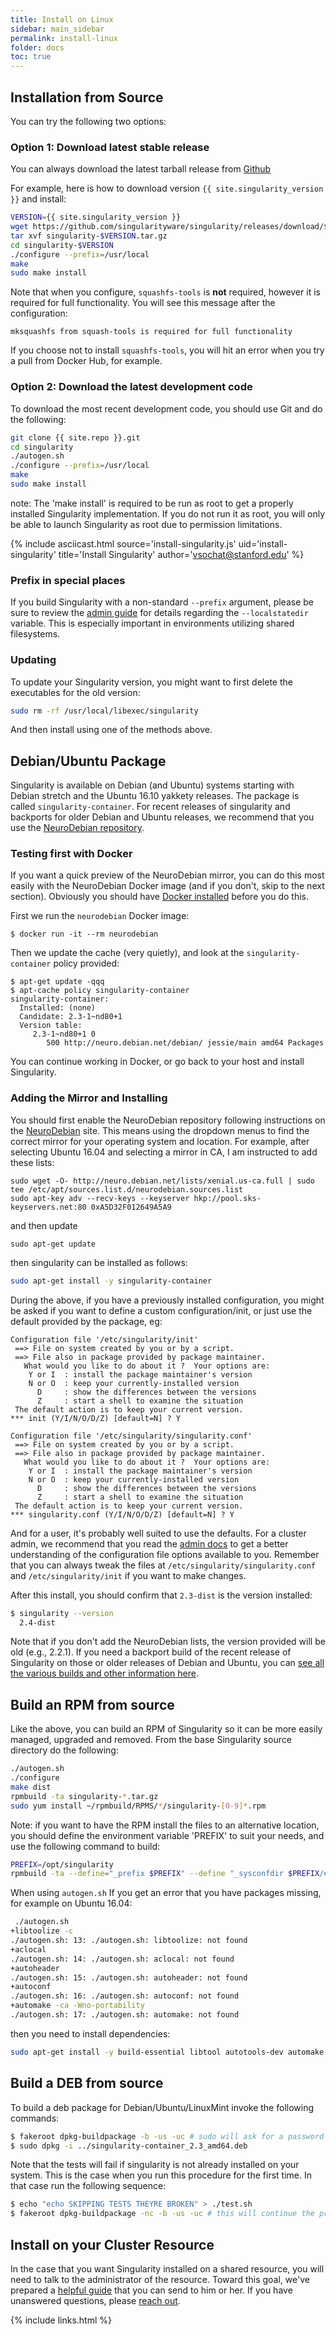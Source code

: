 ```yaml
---
title: Install on Linux
sidebar: main_sidebar
permalink: install-linux
folder: docs
toc: true
---
```


## Installation from Source

You can try the following two options:

### Option 1: Download latest stable release
You can always download the latest tarball release from <a href="{{ site.repo }}/releases" target="_blank">Github</a>

For example, here is how to download version `{{ site.singularity_version }}` and install:

```bash
VERSION={{ site.singularity_version }}
wget https://github.com/singularityware/singularity/releases/download/$VERSION/singularity-$VERSION.tar.gz
tar xvf singularity-$VERSION.tar.gz
cd singularity-$VERSION
./configure --prefix=/usr/local
make
sudo make install
```

Note that when you configure, `squashfs-tools` is **not** required, however it is required for full functionality. You will see this message after the configuration:

```
mksquashfs from squash-tools is required for full functionality
```

If you choose not to install `squashfs-tools`, you will hit an error when you try a pull from Docker Hub, for example.


### Option 2: Download the latest development code
To download the most recent development code, you should use Git and do the following:

```bash
git clone {{ site.repo }}.git
cd singularity
./autogen.sh
./configure --prefix=/usr/local
make
sudo make install
```

note: The 'make install' is required to be run as root to get a properly installed Singularity implementation. If you do not run it as root, you will only be able to launch Singularity as root due to permission limitations.

{% include asciicast.html source='install-singularity.js' uid='install-singularity' title='Install Singularity' author='vsochat@stanford.edu' %}


### Prefix in special places

If you build Singularity with a non-standard `--prefix` argument, please be sure to review the <a href="/admin-guide">admin guide</a> for details regarding the `--localstatedir` variable. This is especially important in environments utilizing shared filesystems.

### Updating

To update your Singularity version, you might want to first delete the executables for the old version:

```bash
sudo rm -rf /usr/local/libexec/singularity
```
And then install using one of the methods above.



## Debian/Ubuntu Package
Singularity is available on Debian (and Ubuntu) systems starting with Debian stretch and the Ubuntu 16.10 yakkety releases. The package is called `singularity-container`.  For recent releases of singularity and backports for older Debian and Ubuntu releases, we recommend that you use the <a href="http://neuro.debian.net/pkgs/singularity-container.html" target="_blank">NeuroDebian repository</a>.

### Testing first with Docker
If you want a quick preview of the NeuroDebian mirror, you can do this most easily with the NeuroDebian Docker image (and if you don't, skip to the next section). Obviously you should have <a href="https://docs.docker.com/engine/installation/linux/ubuntu/" target="_blank">Docker installed</a> before you do this.

First we run the `neurodebian` Docker image:

```
$ docker run -it --rm neurodebian
```

Then we update the cache (very quietly), and look at the `singularity-container` policy provided:

```
$ apt-get update -qqq
$ apt-cache policy singularity-container
singularity-container:
  Installed: (none)
  Candidate: 2.3-1~nd80+1
  Version table:
     2.3-1~nd80+1 0
        500 http://neuro.debian.net/debian/ jessie/main amd64 Packages
```

You can continue working in Docker, or go back to your host and install Singularity.

### Adding the Mirror and Installing
You should first enable the NeuroDebian repository following instructions on the <a href="http://neuro.debian.net" target="_blank">NeuroDebian</a> site. This means using the dropdown menus to find the correct mirror for your operating system and location. For example, after selecting Ubuntu 16.04 and selecting a mirror in CA, I am instructed to add these lists:

```
sudo wget -O- http://neuro.debian.net/lists/xenial.us-ca.full | sudo tee /etc/apt/sources.list.d/neurodebian.sources.list
sudo apt-key adv --recv-keys --keyserver hkp://pool.sks-keyservers.net:80 0xA5D32F012649A5A9
```

and then update

```
sudo apt-get update
```

then singularity can be installed as follows:

```bash
sudo apt-get install -y singularity-container
```

During the above, if you have a previously installed configuration, you might be asked if you want to define a custom configuration/init, or just use the default provided by the package, eg:

```
Configuration file '/etc/singularity/init'
 ==> File on system created by you or by a script.
 ==> File also in package provided by package maintainer.
   What would you like to do about it ?  Your options are:
    Y or I  : install the package maintainer's version
    N or O  : keep your currently-installed version
      D     : show the differences between the versions
      Z     : start a shell to examine the situation
 The default action is to keep your current version.
*** init (Y/I/N/O/D/Z) [default=N] ? Y

Configuration file '/etc/singularity/singularity.conf'
 ==> File on system created by you or by a script.
 ==> File also in package provided by package maintainer.
   What would you like to do about it ?  Your options are:
    Y or I  : install the package maintainer's version
    N or O  : keep your currently-installed version
      D     : show the differences between the versions
      Z     : start a shell to examine the situation
 The default action is to keep your current version.
*** singularity.conf (Y/I/N/O/D/Z) [default=N] ? Y
```

And for a user, it's probably well suited to use the defaults. For a cluster admin, we recommend that you read the <a href="/docs-config">admin docs</a> to get a better understanding of the configuration file options available to you. Remember that you can always tweak the files at `/etc/singularity/singularity.conf` and `/etc/singularity/init` if you want to make changes.

After this install, you should confirm that `2.3-dist` is the version installed:

```bash
$ singularity --version
  2.4-dist
```

Note that if you don't add the NeuroDebian lists, the version provided will be old (e.g., 2.2.1). If you need a backport build of the recent release of Singularity on those or older releases of Debian and Ubuntu, you can <a href="http://neuro.debian.net/pkgs/singularity-container.html" target="_blank">see all the various builds and other information here</a>.


## Build an RPM from source
Like the above, you can build an RPM of Singularity so it can be more easily managed, upgraded and removed. From the base Singularity source directory do the following:

```bash
./autogen.sh
./configure
make dist
rpmbuild -ta singularity-*.tar.gz
sudo yum install ~/rpmbuild/RPMS/*/singularity-[0-9]*.rpm
```

Note: if you want to have the RPM install the files to an alternative location, you should define the environment variable 'PREFIX' to suit your needs, and use the following command to build:

```bash
PREFIX=/opt/singularity
rpmbuild -ta --define="_prefix $PREFIX" --define "_sysconfdir $PREFIX/etc" --define "_defaultdocdir $PREFIX/share" singularity-*.tar.gz
```

When using `autogen.sh` If you get an error that you have packages missing, for example on Ubuntu 16.04:

```bash
 ./autogen.sh
+libtoolize -c
./autogen.sh: 13: ./autogen.sh: libtoolize: not found
+aclocal
./autogen.sh: 14: ./autogen.sh: aclocal: not found
+autoheader
./autogen.sh: 15: ./autogen.sh: autoheader: not found
+autoconf
./autogen.sh: 16: ./autogen.sh: autoconf: not found
+automake -ca -Wno-portability
./autogen.sh: 17: ./autogen.sh: automake: not found
```

then you need to install dependencies:


```bash
sudo apt-get install -y build-essential libtool autotools-dev automake autoconf
```

## Build a DEB from source

To build a deb package for Debian/Ubuntu/LinuxMint invoke the following commands:

```bash
$ fakeroot dpkg-buildpackage -b -us -uc # sudo will ask for a password to run the tests
$ sudo dpkg -i ../singularity-container_2.3_amd64.deb
```

Note that the tests will fail if singularity is not already installed on your system. This is the case when you run this procedure for the first time.
In that case run the following sequence:

```bash
$ echo "echo SKIPPING TESTS THEYRE BROKEN" > ./test.sh
$ fakeroot dpkg-buildpackage -nc -b -us -uc # this will continue the previous build without an initial 'make clean'
```

## Install on your Cluster Resource
In the case that you want Singularity installed on a shared resource, you will need to talk to the administrator of the resource. Toward this goal, we've prepared a [helpful guide](/install-request) that you can send to him or her. If you have unanswered questions, please [reach out](/support).

{% include links.html %}
